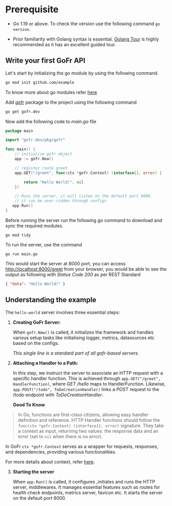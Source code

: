 # Prerequisite

-  Go 1.19 or above.
   To check the version use the following command `go version`.

-  Prior familiarity with Golang syntax is essential. [Golang Tour](https://tour.golang.org/) is highly recommended as it has an excellent guided tour.

## Write your first GoFr API

Let's start by initializing the go module by using the following command.

```bash
go mod init github.com/example
```

To know more about go modules refer [here](https://go.dev/ref/mod)

Add [gofr](https://github.com/gofr-dev/gofr) package to the project using the following command

```bash
go get gofr.dev
```

Now add the following code to _main.go_ file

```go
package main

import "gofr.dev/pkg/gofr"

func main() {
    // initialise gofr object
    app := gofr.New()

    // register route greet
    app.GET("/greet", func(ctx *gofr.Context) (interface{}, error) {

        return "Hello World!", nil
    })

    // Runs the server, it will listen on the default port 8000.
    // it can be over-ridden through configs
   app.Run()
}
```

Before running the server run the following go command to download and sync the required modules.

`go mod tidy`

To run the server, use the command

`go run main.go`

This would start the server at 8000 port, you can access [http://localhost:8000/greet](http://localhost:8000/greet) from your browser, you would be able to see the output as following with _Status Code 200_ as per REST Standard

```json
{ "data": "Hello World!" }
```

## Understanding the example

The `hello-world` server involves three essential steps:

1. **Creating GoFr Server:**

   When `gofr.New()` is called, it initializes the framework and handles various setup tasks like initialising logger, metrics, datasources etc based on the configs.

   _This single line is a standard part of all gofr-based servers._


2. **Attaching a Handler to a Path:**

   In this step, we instruct the server to associate an HTTP request with a specific handler function. This is achieved through `app.GET("/greet", HandlerFunction)`, where _GET /hello_ maps to HandlerFunction. Likewise, `app.POST("/todo", ToDoCreationHandler)` links a _POST_ request to the /todo endpoint with _ToDoCreationHandler_.


   **Good To Know**

>  In Go, functions are first-class citizens, allowing easy handler definition and reference.
   HTTP Handler functions should follow the `func(ctx *gofr.Context) (interface{}, error)` signature.
   They take a context as input, returning two values: the response data and an error (set to `nil` when there is no error).

   In GoFr `ctx *gofr.Context` serves as a wrapper for requests, responses, and dependencies, providing various functionalities.

   For more details about context, refer [here](/docs/references/context).

3. **Starting the server**

   When `app.Run()` is called, it configures ,initiates and runs the HTTP server, middlewares. It manages essential features such as routes for health check endpoints, metrics server, favicon etc. It starts the server on the default port 8000.
